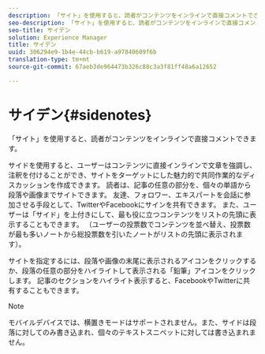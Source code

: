```yaml
---
description: 「サイト」を使用すると、読者がコンテンツをインラインで直接コメントできます。
seo-description: 「サイト」を使用すると、読者がコンテンツをインラインで直接コメントできます。
seo-title: サイデン
solution: Experience Manager
title: サイデン
uuid: 306294e9-1b4e-44cb-b619-a97840609f6b
translation-type: tm+mt
source-git-commit: 67aeb3de964473b326c88c3a3f81ff48a6a12652

---
```



# サイデン{#sidenotes}

「サイト」を使用すると、読者がコンテンツをインラインで直接コメントできます。

サイドを使用すると、ユーザーはコンテンツに直接インラインで文章を強調し、注釈を付けることができ、サイトをターゲットにした魅力的で共同作業的なディスカッションを作成できます。 読者は、記事の任意の部分を、個々の単語から段落や画像までサイトできます。 友達、フォロワー、エキスパートを会話に参加させる手段として、TwitterやFacebookにサインを共有できます。 また、ユーザーは「サイド」を上付きにして、最も役に立つコンテンツをリストの先頭に表示することもできます。 （ユーザーの投票数でコンテンツを並べ替え、投票数が最も多いノートから総投票数を引いたノートがリストの先頭に表示されます）。

サイトを指定するには、段落や画像の末尾に表示されるアイコンをクリックするか、段落の任意の部分をハイライトして表示される「鉛筆」アイコンをクリックします。 記事のセクションをハイライト表示すると、FacebookやTwitterに共有することもできます。

>[!NOTE]
>
>モバイルデバイスでは、横置きモードはサポートされません。また、サイドは段落に対してのみ書き込まれ、個々のテキストスニペットに対しては書き込まれません。

